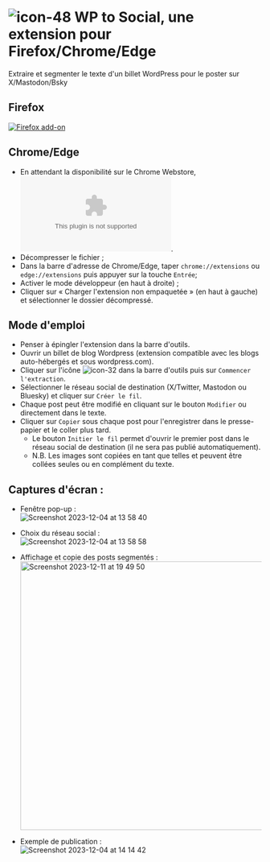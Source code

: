 # ![icon-48](https://github.com/fmoncomble/wp-to-social/assets/59739627/de76d460-0973-4e14-8e47-cf291d6c9752) WP to Social, une extension pour Firefox/Chrome/Edge
Extraire et segmenter le texte d'un billet WordPress pour le poster sur X/Mastodon/Bsky

## Firefox
[![Firefox add-on](https://github.com/fmoncomble/wp-to-social/assets/59739627/c1aa3fde-018d-4efd-920d-109349cbc98b)](https://github.com/fmoncomble/wp-to-social/releases/latest/download/wp-to-social.xpi)

## Chrome/Edge
- En attendant la disponibilité sur le Chrome Webstore, ![télécharger le fichier ZIP](https://github.com/fmoncomble/wp-to-social/releases/latest/download/wp-to-social-chrome.zip).
- Décompresser le fichier ;
- Dans la barre d'adresse de Chrome/Edge, taper `chrome://extensions` ou `edge://extensions` puis appuyer sur la touche `Entrée`;
- Activer le mode développeur (en haut à droite) ;
- Cliquer sur « Charger l'extension non empaquetée » (en haut à gauche) et sélectionner le dossier décompressé.

## Mode d'emploi
- Penser à épingler l'extension dans la barre d'outils.
- Ouvrir un billet de blog Wordpress (extension compatible avec les blogs auto-hébergés et sous wordpress.com).
- Cliquer sur l'icône ![icon-32](https://github.com/fmoncomble/wp-to-social/assets/59739627/9bb45fec-76ed-4a9a-8799-b49bbc7f9a49) dans la barre d'outils puis sur `Commencer l'extraction`.
- Sélectionner le réseau social de destination (X/Twitter, Mastodon ou Bluesky) et cliquer sur `Créer le fil`.
- Chaque post peut être modifié en cliquant sur le bouton `Modifier` ou directement dans le texte.
- Cliquer sur `Copier` sous chaque post pour l'enregistrer dans le presse-papier et le coller plus tard.
  - Le bouton `Initier le fil` permet d'ouvrir le premier post dans le réseau social de destination (il ne sera pas publié automatiquement).
  - N.B. Les images sont copiées en tant que telles et peuvent être collées seules ou en complément du texte.

## Captures d'écran :
- Fenêtre pop-up :  
  ![Screenshot 2023-12-04 at 13 58 40](https://github.com/fmoncomble/wp-to-social/assets/59739627/8e12efcd-f969-4aa9-b397-b36a23ad6b01)
  
- Choix du réseau social :  
  ![Screenshot 2023-12-04 at 13 58 58](https://github.com/fmoncomble/wp-to-social/assets/59739627/f7ef8bd1-79de-47e8-802e-1a9225c469fd)
    
- Affichage et copie des posts segmentés :  
  <img width="534" alt="Screenshot 2023-12-11 at 19 49 50" src="https://github.com/fmoncomble/wp-to-social/assets/59739627/92c6c547-e44c-4d33-86e4-5f1dfc83072a">

- Exemple de publication :  
  ![Screenshot 2023-12-04 at 14 14 42](https://github.com/fmoncomble/wp-to-social/assets/59739627/0425db21-0df1-4e6e-a4c6-6895a55fde88)


